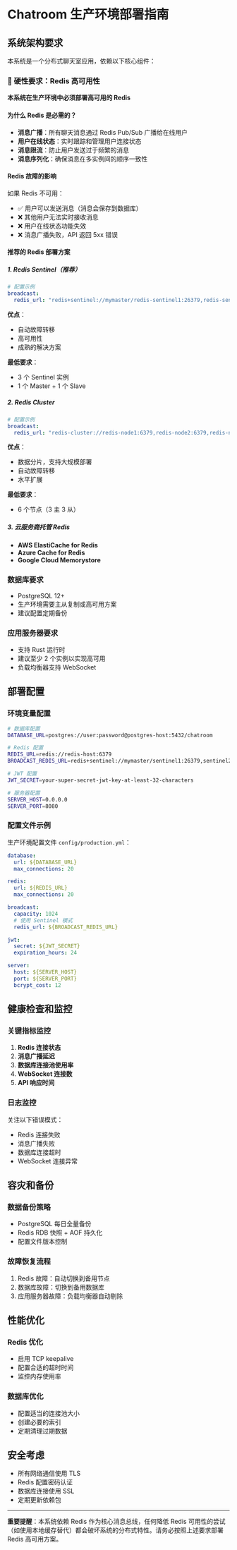 # Chatroom 生产环境部署指南

## 系统架构要求

本系统是一个分布式聊天室应用，依赖以下核心组件：

### 🚨 硬性要求：Redis 高可用性

**本系统在生产环境中必须部署高可用的 Redis**

#### 为什么 Redis 是必需的？

- **消息广播**：所有聊天消息通过 Redis Pub/Sub 广播给在线用户
- **用户在线状态**：实时跟踪和管理用户连接状态
- **消息限流**：防止用户发送过于频繁的消息
- **消息序列化**：确保消息在多实例间的顺序一致性

#### Redis 故障的影响

如果 Redis 不可用：

- ✅ 用户可以发送消息（消息会保存到数据库）
- ❌ 其他用户无法实时接收消息
- ❌ 用户在线状态功能失效
- ❌ 消息广播失败，API 返回 5xx 错误

#### 推荐的 Redis 部署方案

##### 1. Redis Sentinel（推荐）

```yaml
# 配置示例
broadcast:
  redis_url: "redis+sentinel://mymaster/redis-sentinel1:26379,redis-sentinel2:26379,redis-sentinel3:26379"
```

**优点**：

- 自动故障转移
- 高可用性
- 成熟的解决方案

**最低要求**：

- 3 个 Sentinel 实例
- 1 个 Master + 1 个 Slave

##### 2. Redis Cluster

```yaml
# 配置示例
broadcast:
  redis_url: "redis-cluster://redis-node1:6379,redis-node2:6379,redis-node3:6379,redis-node4:6379,redis-node5:6379,redis-node6:6379"
```

**优点**：

- 数据分片，支持大规模部署
- 自动故障转移
- 水平扩展

**最低要求**：

- 6 个节点（3 主 3 从）

##### 3. 云服务商托管 Redis

- **AWS ElastiCache for Redis**
- **Azure Cache for Redis**
- **Google Cloud Memorystore**

### 数据库要求

- PostgreSQL 12+
- 生产环境需要主从复制或高可用方案
- 建议配置定期备份

### 应用服务器要求

- 支持 Rust 运行时
- 建议至少 2 个实例以实现高可用
- 负载均衡器支持 WebSocket

## 部署配置

### 环境变量配置

```bash
# 数据库配置
DATABASE_URL=postgres://user:password@postgres-host:5432/chatroom

# Redis 配置
REDIS_URL=redis://redis-host:6379
BROADCAST_REDIS_URL=redis+sentinel://mymaster/sentinel1:26379,sentinel2:26379

# JWT 配置
JWT_SECRET=your-super-secret-jwt-key-at-least-32-characters

# 服务器配置
SERVER_HOST=0.0.0.0
SERVER_PORT=8080
```

### 配置文件示例

生产环境配置文件 `config/production.yml`：

```yaml
database:
  url: ${DATABASE_URL}
  max_connections: 20

redis:
  url: ${REDIS_URL}
  max_connections: 20

broadcast:
  capacity: 1024
  # 使用 Sentinel 模式
  redis_url: ${BROADCAST_REDIS_URL}

jwt:
  secret: ${JWT_SECRET}
  expiration_hours: 24

server:
  host: ${SERVER_HOST}
  port: ${SERVER_PORT}
  bcrypt_cost: 12
```

## 健康检查和监控

### 关键指标监控

1. **Redis 连接状态**
2. **消息广播延迟**
3. **数据库连接池使用率**
4. **WebSocket 连接数**
5. **API 响应时间**

### 日志监控

关注以下错误模式：

- Redis 连接失败
- 消息广播失败
- 数据库连接超时
- WebSocket 连接异常

## 容灾和备份

### 数据备份策略

- PostgreSQL 每日全量备份
- Redis RDB 快照 + AOF 持久化
- 配置文件版本控制

### 故障恢复流程

1. Redis 故障：自动切换到备用节点
2. 数据库故障：切换到备用数据库
3. 应用服务器故障：负载均衡器自动剔除

## 性能优化

### Redis 优化

- 启用 TCP keepalive
- 配置合适的超时时间
- 监控内存使用率

### 数据库优化

- 配置适当的连接池大小
- 创建必要的索引
- 定期清理过期数据

## 安全考虑

- 所有网络通信使用 TLS
- Redis 配置密码认证
- 数据库连接使用 SSL
- 定期更新依赖包

---

**重要提醒**：本系统依赖 Redis 作为核心消息总线，任何降低 Redis 可用性的尝试（如使用本地缓存替代）都会破坏系统的分布式特性。请务必按照上述要求部署 Redis 高可用方案。
